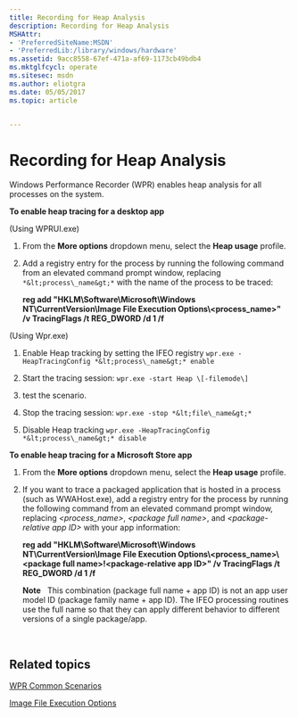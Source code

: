 ```yaml
---
title: Recording for Heap Analysis
description: Recording for Heap Analysis
MSHAttr:
- 'PreferredSiteName:MSDN'
- 'PreferredLib:/library/windows/hardware'
ms.assetid: 9acc8558-67ef-471a-af69-1173cb49bdb4
ms.mktglfcycl: operate
ms.sitesec: msdn
ms.author: eliotgra
ms.date: 05/05/2017
ms.topic: article


---
```


# Recording for Heap Analysis


Windows Performance Recorder (WPR) enables heap analysis for all processes on the system.

**To enable heap tracing for a desktop app**

(Using WPRUI.exe)
1.  From the **More options** dropdown menu, select the **Heap usage** profile.

2.  Add a registry entry for the process by running the following command from an elevated command prompt window, replacing `*&lt;process\_name&gt;*` with the name of the process to be traced:

    **reg add "HKLM\\Software\\Microsoft\\Windows NT\\CurrentVersion\\Image File Execution Options\\&lt;process\_name&gt;" /v TracingFlags /t REG\_DWORD /d 1 /f**

(Using Wpr.exe)
1.  Enable Heap tracking by setting the IFEO registry
      `wpr.exe -HeapTracingConfig *&lt;process\_name&gt;* enable`

2.  Start the tracing session:
      `wpr.exe -start Heap \[-filemode\]`

3.  test the scenario.

4.  Stop the tracing session: 
      `wpr.exe -stop *&lt;file\_name&gt;*`

5.  Disable Heap tracking
      `wpr.exe -HeapTracingConfig *&lt;process\_name&gt;* disable`

**To enable heap tracing for a Microsoft Store app**

1.  From the **More options** dropdown menu, select the **Heap usage** profile.

2.  If you want to trace a packaged application that is hosted in a process (such as WWAHost.exe), add a registry entry for the process by running the following command from an elevated command prompt window, replacing *&lt;process\_name&gt;*, *&lt;package full name&gt;*, and *&lt;package-relative app ID&gt;* with your app information:

    **reg add "HKLM\\Software\\Microsoft\\Windows NT\\CurrentVersion\\Image File Execution Options\\&lt;process\_name&gt;\\&lt;package full name&gt;!&lt;package-relative app ID&gt;" /v TracingFlags /t REG\_DWORD /d 1 /f**

    **Note**  
    This combination (package full name + app ID) is not an app user model ID (package family name + app ID). The IFEO processing routines use the full name so that they can apply different behavior to different versions of a single package/app.

     

## Related topics


[WPR Common Scenarios](windows-performance-recorder-common-scenarios.md)

[Image File Execution Options](http://go.microsoft.com/fwlink/p/?LinkId=268419)

 

 







